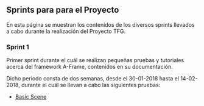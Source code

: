 ## Sprints para para el Proyecto

En esta página se muestran los contenidos de los diversos sprints llevados a cabo durante la realización del Proyecto TFG.

### Sprint 1

Primer sprint durante el cuál se realizan pequeñas pruebas y tutoriales acerca del framework A-Frame, contenidos en su documentación.

Dicho periodo consta de dos semanas, desde el 30-01-2018 hasta el 14-02-2018, durante el cuál se llevan a cabo las siguientes pruebas:

* [Basic Scene](BasicScene/README.md)

